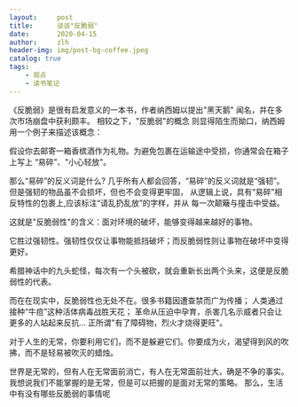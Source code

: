 ```yaml
---
layout:     post
title:      谈谈"反脆弱"
date:       2020-04-15
author:     zlh
header-img: img/post-bg-coffee.jpeg
catalog: true
tags:
    - 观点
    - 读书笔记
---
```



《反脆弱》是很有启发意义的一本书，作者纳西姆以提出"黑天鹅"
闻名，并在多次市场崩盘中获利颇丰。 相较之下，"反脆弱"的概念
则显得陌生而拗口，纳西姆用一个例子来描述该概念：

假设你去邮寄一箱香槟酒作为礼物。为避免包裹在运输途中受损，你通常会在箱子上写上
“易碎”、"小心轻放"。

那么“易碎”的反义词是什么?
几乎所有人都会回答，“易碎”的反义词就是“强韧”。
但是强韧的物品虽不会损坏，但也不会变得更牢固，
从逻辑上说，具有“易碎”相反特性的包裹上,应该标注“请乱扔乱放”的字样，并从
每一次颠簸与撞击中受益。

这就是"反脆弱性"的含义：面对环境的破坏，能够变得越来越好的事物。

它胜过强韧性。强韧性仅仅让事物能抵挡破坏；而反脆弱性则让事物在破坏中变得更好。

希腊神话中的九头蛇怪，每次有一个头被砍，就会重新长出两个头来，这便是反脆弱性的代表。

而在在现实中，反脆弱性也无处不在。很多书籍因遭查禁而广为传播；
人类通过接种“牛痘”这种活体病毒战胜天花；
革命从压迫中孕育，杀害几名示威者只会让更多的人站起来反抗... 
正所谓"有了障碍物，烈火才烧得更旺"。

对于人生的无常，你要利用它们，而不是躲避它们。你要成为火，渴望得到风的吹拂，而不是轻易被吹灭的蜡烛。


世界是无常的，但有人在无常面前消亡，有人在无常面前壮大，确是不争的事实。我想说我们不能掌握的是无常，但是可以把握的是面对无常的策略。
那么，生活中有没有哪些反脆弱的事情呢





